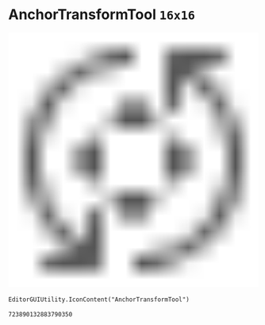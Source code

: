 # AnchorTransformTool `16x16`
<img src="/img/AnchorTransformTool.png" width=512 height=512>

``` CSharp
EditorGUIUtility.IconContent("AnchorTransformTool")
```
```
723890132883790350
```
